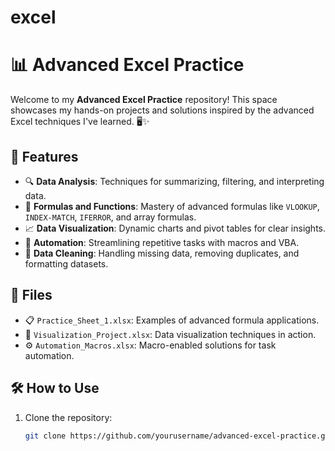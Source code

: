 # excel
# 📊 Advanced Excel Practice

Welcome to my **Advanced Excel Practice** repository! This space showcases my hands-on projects and solutions inspired by the advanced Excel techniques I've learned. 🖥️✨

## 🚀 Features

- 🔍 **Data Analysis**: Techniques for summarizing, filtering, and interpreting data.
- 🧮 **Formulas and Functions**: Mastery of advanced formulas like `VLOOKUP`, `INDEX-MATCH`, `IFERROR`, and array formulas.
- 📈 **Data Visualization**: Dynamic charts and pivot tables for clear insights.
- 🤖 **Automation**: Streamlining repetitive tasks with macros and VBA.
- 🧹 **Data Cleaning**: Handling missing data, removing duplicates, and formatting datasets.

## 📂 Files

- 📋 `Practice_Sheet_1.xlsx`: Examples of advanced formula applications.
- 🎨 `Visualization_Project.xlsx`: Data visualization techniques in action.
- ⚙️ `Automation_Macros.xlsx`: Macro-enabled solutions for task automation.

## 🛠️ How to Use

1. Clone the repository:  
   ```bash
   git clone https://github.com/yourusername/advanced-excel-practice.git
